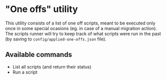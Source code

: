 # "One offs" utility

This utility consists of a list of one off scripts, meant to be executed only once in some special ocasions (eg. in case of a manual migration action). The scripts runner will try to keep track of what scripts were run in the past (by saving to `config/applied-one-offs.json` file).

## Available commands

- List all scripts (and return their status)
- Run a script

